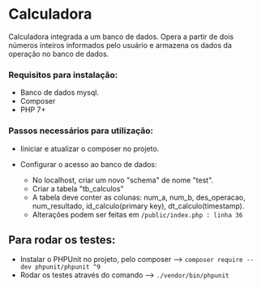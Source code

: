 # Calculadora
Calculadora integrada a um banco de dados.
  Opera a partir de dois números inteiros informados pelo usuário e armazena os dados da operação no banco de dados.  

### Requisitos para instalação:

- Banco de dados mysql.
- Composer
- PHP 7+

### Passos necessários para utilização:

- Iiniciar e atualizar o composer no projeto.
- Configurar o acesso ao banco de dados:

    - No localhost, criar um novo "schema" de nome "test".
    - Criar a tabela "tb_calculos"
    - A tabela deve conter as colunas: num_a, num_b, des_operacao, num_resultado, id_calculo(primary key), dt_calculo(timestamp).
    - Alterações podem ser feitas em `/public/index.php : linha 36`
        
## Para rodar os testes:

- Instalar o PHPUnit no projeto, pelo composer --> `composer require --dev phpunit/phpunit ^9`
- Rodar os testes através do comando --> `./vendor/bin/phpunit`
